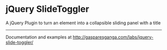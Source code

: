 # jQuery SlideToggler

A jQuery Plugin to turn an element into a collapsible sliding panel with a title

---

Documentation and examples at http://gasparesganga.com/labs/jquery-slide-toggler/
